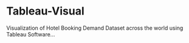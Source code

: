 # Tableau-Visual
Visualization of Hotel Booking Demand Dataset across the world using Tableau Software...
